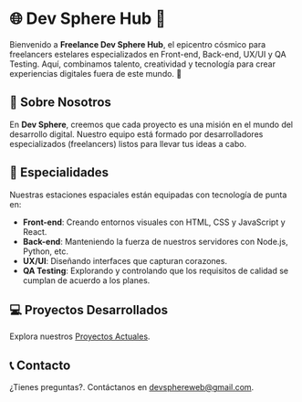 # 🌐 Dev Sphere Hub 🌌

Bienvenido a **Freelance Dev Sphere Hub**, el epicentro cósmico para freelancers estelares especializados en Front-end, Back-end, UX/UI y QA Testing. Aquí, combinamos talento, creatividad y tecnología para crear experiencias digitales fuera de este mundo. 🌟

## 🌠 Sobre Nosotros

En **Dev Sphere**, creemos que cada proyecto es una misión en el mundo del desarrollo digital. Nuestro equipo está formado por desarrolladores especializados (freelancers) listos para llevar tus ideas a cabo.

## 🌈 Especialidades

Nuestras estaciones espaciales están equipadas con tecnología de punta en:

- **Front-end**: Creando entornos visuales con HTML, CSS y JavaScript y React.
- **Back-end**: Manteniendo la fuerza de nuestros servidores con Node.js, Python, etc.
- **UX/UI**: Diseñando interfaces que capturan corazones.
- **QA Testing**: Explorando y controlando que los requisitos de calidad se cumplan de acuerdo a los planes.

## 💻 Proyectos Desarrollados

Explora nuestros [Proyectos Actuales](https://sphere-web-masters.vercel.app/).

## 📞 Contacto

¿Tienes preguntas?. Contáctanos en [devsphereweb@gmail.com](mailto:devsphereweb@gmail.com?subject=Consulta).
